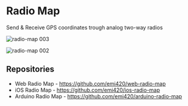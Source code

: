 # Radio Map

Send & Receive GPS coordinates trough analog two-way radios

![radio-map 003](https://github.com/user-attachments/assets/32fab7de-ce93-4cf4-bb60-316486ac7b03)

![radio-map 002](https://github.com/user-attachments/assets/01a17580-27e6-48a2-9cac-1ee6608468f8)

## Repositories
 
* Web Radio Map - https://github.com/emi420/web-radio-map
* iOS Radio Map - https://github.com/emi420/ios-radio-map
* Arduino Radio Map - https://github.com/emi420/arduino-radio-map
